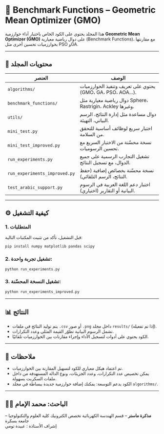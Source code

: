 # 🧪 Benchmark Functions – Geometric Mean Optimizer (GMO)

هذا المجلد يحتوي على الكود الخاص باختبار أداء خوارزمية **Geometric Mean Optimizer (GMO)** على دوال رياضية معيارية (Benchmark Functions)، مع مقارنتها بخوارزميات تحسين أخرى مثل PSO وGA.

---

## 📁 محتويات المجلد

| العنصر | الوصف |
|--------|-------|
| `algorithms/` | يحتوي على تعريف وتنفيذ الخوارزميات (GMO، GA، PSO، AOA...). |
| `benchmark_functions/` | دوال رياضية معيارية مثل Sphere، Rastrigin، Ackley وغيرها. |
| `utils/` | دوال مساعدة مثل إدارة النتائج، الرسم البياني، التهيئة. |
| `mini_test.py` | اختبار سريع لوظائف أساسية للتحقق من السلامة. |
| `mini_test_improved.py` | نسخة محسّنة من الاختبار السريع مع تحسين الرسوميات. |
| `run_experiments.py` | تشغيل التجارب الرسمية على جميع الدوال، مع تسجيل النتائج. |
| `run_experiments_improved.py` | نسخة محسّنة بخصائص إضافية (حفظ النتائج، الرسم التلقائي). |
| `test_arabic_support.py` | اختبار دعم اللغة العربية في الرسوم البيانية أو التقارير (اختياري). |

---

## ⚙️ كيفية التشغيل

### 1. المتطلبات

قبل التشغيل، تأكد من تثبيت المكتبات التالية:

```bash
pip install numpy matplotlib pandas scipy
````

### 2. تشغيل تجربة واحدة:

```bash
python run_experiments.py
```

### 3. تشغيل النسخة المحسّنة:

```bash
python run_experiments_improved.py
```

---

## 📊 النتائج

* يتم توليد النتائج في ملفات `.csv` أو صور `.png` داخل مجلد `results/` (إذا تم تفعيله).
* تشمل الرسوم البيانية تطوّر القيمة المثلى وعدد التكرارات.
* الكود يحتوي على أدوات لتسجيل الأداء وإجراء مقارنات بين الخوارزميات تلقائيًا.

---

## 📌 ملاحظات

* تم اعتماد هيكل معياري للكود لتسهيل المقارنة بين الخوارزميات.
* يمكن تخصيص عدد التكرارات، وعدد الجزيئات، ونوع الدالة المستهدفة من داخل ملفات السكربت بسهولة.
* الكود يدعم التوسعة: يمكنك إضافة خوارزمية جديدة ببساطة في مجلد `algorithms/`.

---

## 👨‍💻 الباحث: محمد الإمام

**مذكرة ماستر** – قسم الهندسة الكهربائية تخصص الكترونيك
كلية العلوم والتكنولوجيا – جامعة بسكرة   
إشراف الأستاذة : عبيدة تومي 
